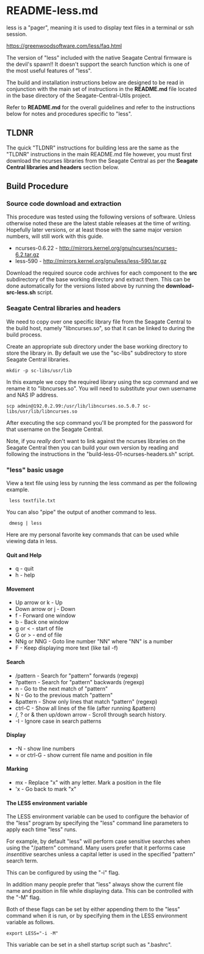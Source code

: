 # README-less.md
less is a "pager", meaning it is used to display text files in
a terminal or ssh session.

https://greenwoodsoftware.com/less/faq.html

The version of "less" included with the native Seagate Central
firmware is the devil's spawn!! It doesn't support the search 
function which is one of the most useful features of "less".

The build and installation instructions below are designed to be
read in conjunction with the main set of instructions in the
**README.md** file located in the base directory of the
Seagate-Central-Utils project. 

Refer to **README.md** for the overall guidelines and refer to the
instructions below for notes and procedures specific to "less".

## TLDNR
The quick "TLDNR" instructions for building less are the same as the
"TLDNR" instructions in the main README.md file however, you must first 
download the ncurses libraries from the Seagate Central as per the
**Seagate Central libraries and headers** section below. 

## Build Procedure
### Source code download and extraction
This procedure was tested using the following versions of software.
Unless otherwise noted these are the latest stable releases at the
time of writing. Hopefully later versions, or at least those with
the same major version numbers, will still work with this guide.

* ncurses-0.6.22 - http://mirrors.kernel.org/gnu/ncurses/ncurses-6.2.tar.gz    
* less-590 - http://mirrors.kernel.org/gnu/less/less-590.tar.gz

Download the required source code archives for each component to 
the **src** subdirectory of the base working directory and extract
them. This can be done automatically for the versions listed above
by running the **download-src-less.sh** script.

### Seagate Central libraries and headers
We need to copy over one specific library file from the Seagate
Central to the build host, namely "libncurses.so", so that it can 
be linked to during the build process.

Create an appropriate sub directory under the base working 
directory to store the library in. By default we use the "sc-libs"
subdirectory to store Seagate Central libraries.

    mkdir -p sc-libs/usr/lib
    
In this example we copy the required library using the scp command
and we rename it to "libncurses.so". You will need to substitute your
own username and NAS IP address.  

    scp admin@192.0.2.99:/usr/lib/libncurses.so.5.0.7 sc-libs/usr/lib/libncurses.so
       
After executing the scp command you'll be prompted for the password
for that username on the Seagate Central.

Note, if you *really* don't want to link against the ncurses libraries 
on the Seagate Central then you can build your own version by reading 
and following the instructions in the "build-less-01-ncurses-headers.sh"
script.

### "less" basic usage
View a text file using less by running the less command as per the 
following example.

     less textfile.txt

You can also "pipe" the output of another command to less.

     dmesg | less
     
Here are my personal favorite key commands that can be used while
viewing data in less. 

#### Quit and Help
* q - quit
* h - help

#### Movement
* Up arrow or k - Up
* Down arrow or j - Down
* f - Forward one window
* b - Back one window
* g or < - start of file
* G or > - end of file
* NNg or NNG - Goto line number "NN" where "NN" is a number
* F - Keep displaying more text (like tail -f)

#### Search
* /pattern  - Search for "pattern" forwards (regexp)
* ?pattern - Search for "pattern" backwards (regexp)
* n - Go to the next match of "pattern"
* N - Go to the previous match "pattern"
* &pattern - Show only lines that match "pattern" (regexp)
* ctrl-C - Show all lines of the file (after running &pattern)
* /, ? or & then up/down arrow - Scroll through search history.
* -I - Ignore case in search patterns 

#### Display
* -N - show line numbers
* = or ctrl-G - show current file name and position in file

#### Marking
* mx - Replace "x" with any letter. Mark a position in the file
* 'x - Go back to mark "x"

#### The LESS environment variable
The LESS environment variable can be used to configure the behavior
of the "less" program by specifying the "less" command line
parameters to apply each time "less" runs.

For example, by default "less" will perform case sensitive searches 
when using the "/pattern" command.  Many users prefer that it performs
case *insentitive* searches unless a capital letter is used in the
specified "pattern" search term.

This can be configured by using the "-i" flag.

In addition many people prefer that "less" always show the current
file name and position in file while displaying data. This can be
controlled with the "-M" flag.

Both of these flags can be set by either appending them to the "less"
command when it is run, or by specifying them in the LESS environment 
variable as follows.

    export LESS="-i -M"

This variable can be set in a shell startup script such as ".bashrc".
